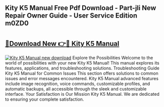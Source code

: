 ## Kity K5 Manual Free Pdf Download - Part-jli New Repair Owner Guide - User Service Edition m0ZD0

# <h2><a href="http://bc98696.oget.top/?id=Kity+K5+Manual">🔗Download New 👉🔴 Kity K5 Manual</a></h2>

[![Kity K5 Manual new download](https://i.imgur.com/5g1atiW.png)](http://bc98696.oget.top/?id=Kity+K5+Manual)
Explore the Possibilities Welcome to the world of possibilities with your new Kity K5 Manual! This manual explores its features, applications, and troubleshooting solutions. Troubleshooting Guide Kity K5 Manual for Common Issues This section offers solutions to common issues and error messages encountered. Kity K5 Manual advanced features include image recognition, voice commands, customizable profiles, and automatic backups, all accessible through the sleek and customizable interface. Your Satisfaction is Our Mission Kity K5 Manual. We are dedicated to ensuring your complete satisfaction.
